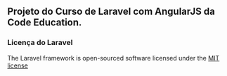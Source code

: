 ## Projeto do Curso de Laravel com AngularJS da Code Education.

### Licença do Laravel

The Laravel framework is open-sourced software licensed under the [MIT license](http://opensource.org/licenses/MIT)
